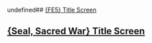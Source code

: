 undefined## [{FE5} Title Screen](%7BFE5%7D%20Title%20Screen)

## [{Seal, Sacred War} Title Screen](%7BSeal,%20Sacred%20War%7D%20Title%20Screen)

